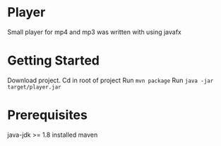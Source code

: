 # Player
Small player for mp4 and mp3 was written with using javafx

# Getting Started
Download project. Cd in root of project
Run `mvn package`
Run `java -jar target/player.jar`

# Prerequisites
java-jdk >= 1.8
installed maven

